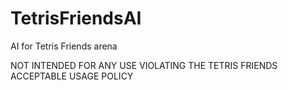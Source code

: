 TetrisFriendsAI
=====================

AI for Tetris Friends arena

NOT INTENDED FOR ANY USE VIOLATING THE TETRIS FRIENDS ACCEPTABLE USAGE POLICY
